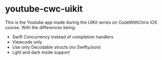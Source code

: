 # youtube-cwc-uikit

This is the Youtube app made during the UIKit series on CodeWithChris iOS course. With the differences being:
- Swift Concurrency instead of completion handlers
- Viewcode only
- Use only Decodable structs (no SwiftyJson)
- Lght and dark mode support
